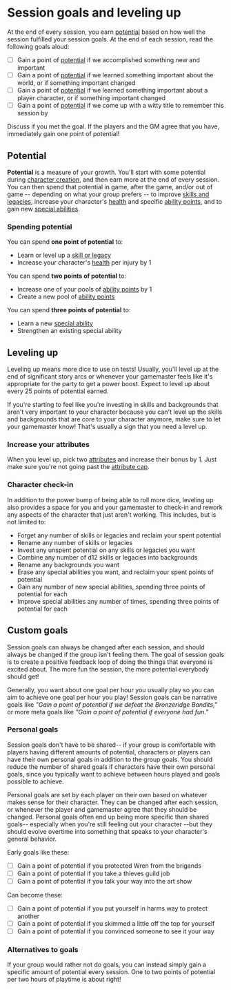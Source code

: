 # Session goals and leveling up

At the end of every session, you earn [potential](../character/backgrounds.md#potential) based on how well the session fulfilled your session goals. At the end of each session, read the following goals aloud:

* [ ] Gain a point of [potential](../character/backgrounds.md#honing-your-skills) if we accomplished something new and important
* [ ] Gain a point of [potential](../character/backgrounds.md#honing-your-skills) if we learned something important about the world, or if something important changed
* [ ] Gain a point of [potential](../character/backgrounds.md#honing-your-skills) if we learned something important about a player character, or if something important changed
* [ ] Gain a point of [potential](../character/backgrounds.md#honing-your-skills) if we come up with a witty title to remember this session by

Discuss if you met the goal. If the players and the GM agree that you have, immediately gain one point of potential!

## Potential

**Potential** is a measure of your growth. You'll start with some potential during [character creation](typora://app/getting_started/creation.md), and then earn more at the end of every session. You can then spend that potential in game, after the game, and/or out of game -- depending on what your group prefers -- to improve [skills and legacies](../character/backgrounds.md#improving-skills-and-legacies), increase your character's [health](../character/health.md) and specific [ability points](special_abilities.md#ability-points), and to gain new [special abilities](../character/special_abilities.md).

### Spending potential

You can spend **one point of potential** to:

*   Learn or level up a [skill or legacy](../character/backgrounds.md#improving-skills-and-legacies)
*   Increase your character's [health](../character/health.md) per injury by 1

You can spend **two points of potential** to:

*   Increase one of your pools of [ability points](special_abilities.md#ability-points) by 1
*   Create a new pool of [ability points](special_abilities.md#ability-points)

You can spend **three points of potential** to:

*   Learn a new [special ability](special_abilities.md) 
*   Strengthen an existing special ability

## Leveling up

Leveling up means more dice to use on tests! Usually, you'll level up at the end of significant story arcs or whenever your gamemaster feels like it's appropriate for the party to get a power boost. Expect to level up about every 25 points of potential earned.

If you're starting to feel like you're investing in skills and backgrounds that aren't very important to your character because you can't level up the skills and backgrounds that are core to your character anymore, make sure to let your gamemaster know! That's usually a sign that you need a level up.

### Increase your attributes
When you level up, pick two [attributes](../character/attributes.md) and increase their bonus by 1. Just make sure you're not going past the [attribute cap](../character/attributes.md#improving-attributes).

### Character check-in

In addition to the power bump of being able to roll more dice, leveling up also provides a space for you and your gamemaster to check-in and rework any aspects of the character that just aren't working. This includes, but is not limited to:

* Forget any number of skills or legacies and reclaim your spent potential
* Rename any number of skills or legacies
* Invest any unspent potential on any skills or legacies you want
* Combine any number of d12 skills or legacies into backgrounds
* Rename any backgrounds you want
* Erase any special abilities you want, and reclaim your spent points of potential
* Gain any number of new special abilities, spending three points of potential for each
* Improve special abilities any number of times, spending three points of potential for each

## Custom goals

Session goals can always be changed after each session, and should always be changed if the group isn't feeling them. The goal of session goals is to create a positive feedback loop of doing the things that everyone is excited about. The more fun the session, the more potential everybody should get! 

Generally, you want about one goal per hour you usually play so you can aim to achieve one goal per hour you play! Session goals can be narrative goals like _"Gain a point of potential if we defeat the Bronzeridge Bandits,"_ or more meta goals like _"Gain a point of potential if everyone had fun."_ 

### Personal goals

Session goals don't have to be shared-- if your group is comfortable with players having different amounts of potential, characters or players can have their own personal goals in addition to the group goals. You should reduce the number of shared goals if characters have their own personal goals, since you typically want to achieve between hours played and goals possible to achieve.

Personal goals are set by each player on their own based on whatever makes sense for their character. They can be changed after each session, or whenever the player and gamemaster agree that they should be changed. Personal goals often end up being more specific than shared goals-- especially when you're still feeling out your character --but they should evolve overtime into something that speaks to your character's general behavior.

Early goals like these:

* [ ] Gain a point of potential if you protected Wren from the brigands
* [ ] Gain a point of potential if you take a thieves guild job
* [ ] Gain a point of potential if you talk your way into the art show

Can become these:

* [ ] Gain a point of potential if you put yourself in harms way to protect another
* [ ] Gain a point of potential if you skimmed a little off the top for yourself
* [ ] Gain a point of potential if you convinced someone to see it your way

### Alternatives to goals

If your group would rather not do goals, you can instead simply gain a specific amount of potential every session. One to two points of potential per two hours of playtime is about right!